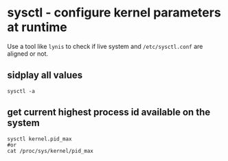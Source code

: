 # sysctl - configure kernel parameters at runtime

Use a tool like `lynis` to check if live system and `/etc/sysctl.conf` are aligned or not.

## sidplay all values

```
sysctl -a
```

## get current highest process id available on the system

```
sysctl kernel.pid_max
#or
cat /proc/sys/kernel/pid_max
```
